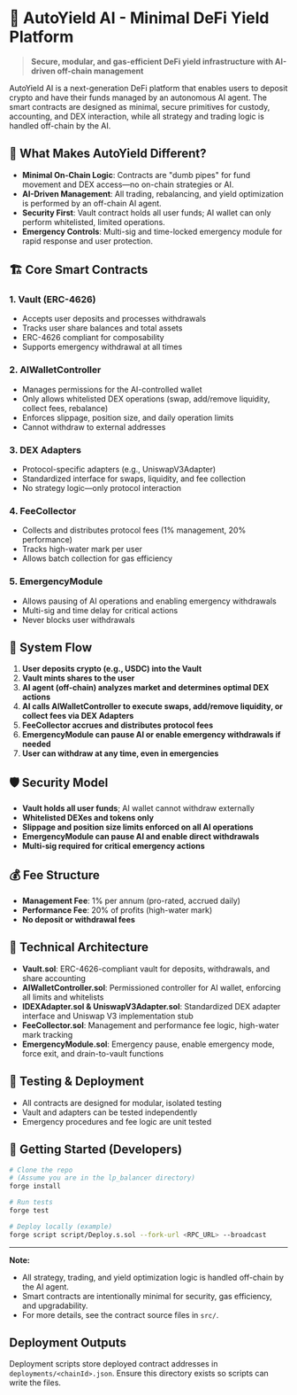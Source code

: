 # 🚀 AutoYield AI - Minimal DeFi Yield Platform

> **Secure, modular, and gas-efficient DeFi yield infrastructure with AI-driven off-chain management**

AutoYield AI is a next-generation DeFi platform that enables users to deposit crypto and have their funds managed by an autonomous AI agent. The smart contracts are designed as minimal, secure primitives for custody, accounting, and DEX interaction, while all strategy and trading logic is handled off-chain by the AI.

## 🎯 What Makes AutoYield Different?

- **Minimal On-Chain Logic**: Contracts are "dumb pipes" for fund movement and DEX access—no on-chain strategies or AI.
- **AI-Driven Management**: All trading, rebalancing, and yield optimization is performed by an off-chain AI agent.
- **Security First**: Vault contract holds all user funds; AI wallet can only perform whitelisted, limited operations.
- **Emergency Controls**: Multi-sig and time-locked emergency module for rapid response and user protection.

## 🏗️ Core Smart Contracts

### 1. Vault (ERC-4626)
- Accepts user deposits and processes withdrawals
- Tracks user share balances and total assets
- ERC-4626 compliant for composability
- Supports emergency withdrawal at all times

### 2. AIWalletController
- Manages permissions for the AI-controlled wallet
- Only allows whitelisted DEX operations (swap, add/remove liquidity, collect fees, rebalance)
- Enforces slippage, position size, and daily operation limits
- Cannot withdraw to external addresses

### 3. DEX Adapters
- Protocol-specific adapters (e.g., UniswapV3Adapter)
- Standardized interface for swaps, liquidity, and fee collection
- No strategy logic—only protocol interaction

### 4. FeeCollector
- Collects and distributes protocol fees (1% management, 20% performance)
- Tracks high-water mark per user
- Allows batch collection for gas efficiency

### 5. EmergencyModule
- Allows pausing of AI operations and enabling emergency withdrawals
- Multi-sig and time delay for critical actions
- Never blocks user withdrawals

## 🔄 System Flow

1. **User deposits crypto (e.g., USDC) into the Vault**
2. **Vault mints shares to the user**
3. **AI agent (off-chain) analyzes market and determines optimal DEX actions**
4. **AI calls AIWalletController to execute swaps, add/remove liquidity, or collect fees via DEX Adapters**
5. **FeeCollector accrues and distributes protocol fees**
6. **EmergencyModule can pause AI or enable emergency withdrawals if needed**
7. **User can withdraw at any time, even in emergencies**

## 🛡️ Security Model

- **Vault holds all user funds**; AI wallet cannot withdraw externally
- **Whitelisted DEXes and tokens only**
- **Slippage and position size limits enforced on all AI operations**
- **EmergencyModule can pause AI and enable direct withdrawals**
- **Multi-sig required for critical emergency actions**

## 💰 Fee Structure

- **Management Fee**: 1% per annum (pro-rated, accrued daily)
- **Performance Fee**: 20% of profits (high-water mark)
- **No deposit or withdrawal fees**

## 🔧 Technical Architecture

- **Vault.sol**: ERC-4626-compliant vault for deposits, withdrawals, and share accounting
- **AIWalletController.sol**: Permissioned controller for AI wallet, enforcing all limits and whitelists
- **IDEXAdapter.sol & UniswapV3Adapter.sol**: Standardized DEX adapter interface and Uniswap V3 implementation stub
- **FeeCollector.sol**: Management and performance fee logic, high-water mark tracking
- **EmergencyModule.sol**: Emergency pause, enable emergency mode, force exit, and drain-to-vault functions

## 🧪 Testing & Deployment

- All contracts are designed for modular, isolated testing
- Vault and adapters can be tested independently
- Emergency procedures and fee logic are unit tested

## 🚀 Getting Started (Developers)

```bash
# Clone the repo
# (Assume you are in the lp_balancer directory)
forge install

# Run tests
forge test

# Deploy locally (example)
forge script script/Deploy.s.sol --fork-url <RPC_URL> --broadcast
```

---

**Note:**
- All strategy, trading, and yield optimization logic is handled off-chain by the AI agent.
- Smart contracts are intentionally minimal for security, gas efficiency, and upgradability.
- For more details, see the contract source files in `src/`.
## Deployment Outputs
Deployment scripts store deployed contract addresses in `deployments/<chainId>.json`. Ensure this directory exists so scripts can write the files.

